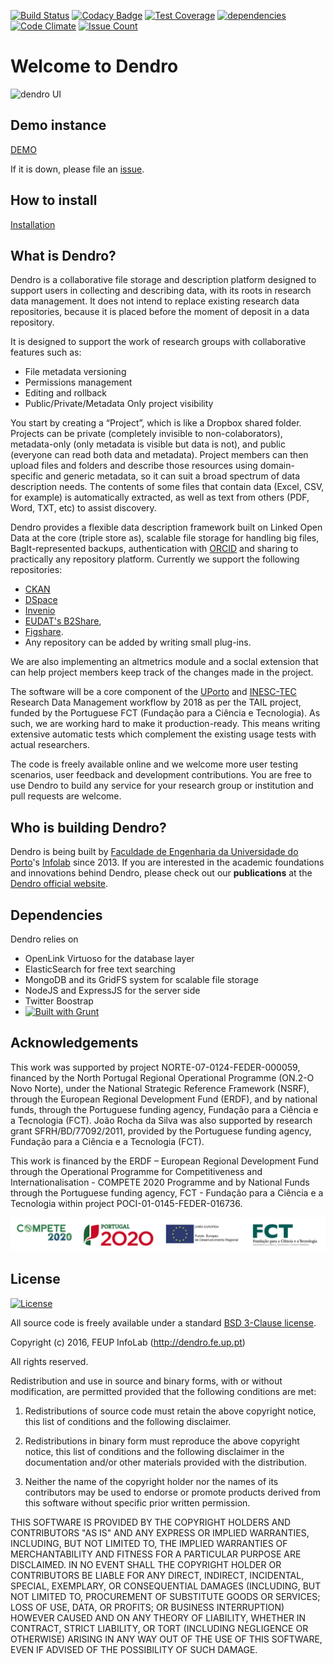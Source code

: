 [![Build Status](http://buildserver-rdm.up.pt:8111/job/Dendro/job/dendro/job/master/badge/icon)](http://buildserver-rdm.up.pt:8111/job/Dendro/job/dendro/job/master/)
[![Codacy Badge](https://api.codacy.com/project/badge/Grade/28789e8562c4460280710d730bd65ca0)](https://www.codacy.com/app/silvae86/dendro?utm_source=github.com&amp;utm_medium=referral&amp;utm_content=feup-infolab/dendro&amp;utm_campaign=Badge_Grade)
[![Test Coverage](https://codeclimate.com/github/feup-infolab/dendro/badges/coverage.svg)](https://codeclimate.com/github/feup-infolab/dendro/coverage)
[![dependencies](https://david-dm.org/feup-infolab/dendro.svg)](https://david-dm.org/feup-infolab/dendro)
[![Code Climate](https://codeclimate.com/github/feup-infolab/dendro/badges/gpa.svg)](https://codeclimate.com/github/feup-infolab/dendro)
[![Issue Count](https://codeclimate.com/github/feup-infolab/dendro/badges/issue_count.svg)](https://codeclimate.com/github/feup-infolab/dendro)

#	Welcome to Dendro

![dendro UI](https://raw.githubusercontent.com/feup-infolab/dendro/master/public/images/Screen%20Shot%202017-04-04%20at%2012.22.08.png "Dendro UI")

## Demo instance

[DEMO](http://dendro.fe.up.pt/demo)

If it is down, please file an [issue](https://github.com/feup-infolab-rdm/dendro/issues/new).

## How to install

[Installation](https://github.com/feup-infolab/dendro-install)

## What is Dendro?

Dendro is a collaborative file storage and description platform designed to support users in collecting and describing data, with its roots in research data management. It does not intend to replace existing research data repositories, because it is placed before the moment of deposit in a data repository. 

It is designed to support the work of research groups with collaborative features such as: 

 - File metadata versioning
 - Permissions management
 - Editing and rollback
 - Public/Private/Metadata Only project visibility

You start by creating a “Project”, which is like a Dropbox shared folder. Projects can be private (completely invisible to non-colaborators), metadata-only (only metadata is visible but data is not), and public (everyone can read both data and metadata). Project members can then upload files and folders and describe those resources using domain-specific and generic metadata, so it can suit a broad spectrum of data description needs. The contents of some files that contain data (Excel, CSV, for example) is automatically extracted, as well as text from others (PDF, Word, TXT, etc) to assist discovery. 

Dendro provides a flexible data description framework built on Linked Open Data at the core (triple store as), scalable file storage for handling big files, BagIt-represented backups, authentication with [ORCID](https://orcid.org/) and sharing to practically any repository platform. Currently we support the following repositories:

 - [CKAN](http://ckan.org/)
 - [DSpace](http://www.dspace.org/)
 - [Invenio](http://invenio-software.org/)
 - [EUDAT's B2Share](https://www.eudat.eu/services/b2share),
 - [Figshare](https://figshare.com/). 
 - Any repository can be added by writing small plug-ins.
 
We are also implementing an altmetrics module and a soclal extension that can help project members keep track of the changes made in the project.

The software will be a core component of the [UPorto](https://sigarra.up.pt/up/pt/web_base.gera_pagina?p_pagina=home) and [INESC-TEC](https://www.inesctec.pt/) Research Data Management workflow by 2018 as per the TAIL project, funded by the Portuguese FCT (Fundação para a Ciência e Tecnologia). As such, we are working hard to make it production-ready. This means writing extensive automatic tests which complement the existing usage tests with actual researchers. 

The code is freely available online and we welcome more user testing scenarios, user feedback and development contributions. You are free to use Dendro to build any service for your research group or institution and pull requests are welcome.

## Who is building Dendro?

Dendro is being built by [Faculdade de Engenharia da Universidade do Porto](https://www.fe.up.pt/)'s [Infolab](http://infolab.fe.up.pt) since 2013. If you are interested in the academic foundations and innovations behind Dendro, please check out our **publications** at the [Dendro official website](http://dendro.fe.up.pt).

## Dependencies

Dendro relies on

* OpenLink Virtuoso for the database layer
* ElasticSearch for free text searching
* MongoDB and its GridFS system for scalable file storage
* NodeJS and ExpressJS for the server side
* Twitter Boostrap
* [![Built with Grunt](https://cdn.gruntjs.com/builtwith.svg)](https://gruntjs.com/)

## Acknowledgements

This work was supported by project NORTE-07-0124-FEDER-000059, financed by the North Portugal Regional Operational Programme (ON.2-O Novo Norte), under the National Strategic Reference Framework (NSRF), through the European Regional Development Fund (ERDF), and by national funds, through the Portuguese funding agency, Fundação para a Ciência e a Tecnologia (FCT). João Rocha da Silva was also supported by research grant SFRH/BD/77092/2011, provided by the Portuguese funding agency, Fundação para a Ciência e a Tecnologia (FCT).

This work is financed by the ERDF – European Regional Development Fund through the Operational Programme for Competitiveness and Internationalisation - COMPETE 2020 Programme and by National Funds through the Portuguese funding agency, FCT - Fundação para a Ciência e a Tecnologia within project POCI-01-0145-FEDER-016736.

<img src="https://github.com/feup-infolab-rdm/dendro-install/raw/master/logos.jpg">

## License

[![License](https://img.shields.io/badge/License-BSD%203--Clause-blue.svg)](https://opensource.org/licenses/BSD-3-Clause)

All source code is freely available under a standard [BSD 3-Clause license](https://opensource.org/licenses/BSD-3-Clause).

Copyright (c) 2016, FEUP InfoLab (http://dendro.fe.up.pt)

All rights reserved.

Redistribution and use in source and binary forms, with or without modification, are permitted provided that the following conditions are met:

1. Redistributions of source code must retain the above copyright notice, this list of conditions and the following disclaimer.

2. Redistributions in binary form must reproduce the above copyright notice, this list of conditions and the following disclaimer in the documentation and/or other materials provided with the distribution.

3. Neither the name of the copyright holder nor the names of its contributors may be used to endorse or promote products derived from this software without specific prior written permission.

THIS SOFTWARE IS PROVIDED BY THE COPYRIGHT HOLDERS AND CONTRIBUTORS "AS IS" AND ANY EXPRESS OR IMPLIED WARRANTIES, INCLUDING, BUT NOT LIMITED TO, THE IMPLIED WARRANTIES OF MERCHANTABILITY AND FITNESS FOR A PARTICULAR PURPOSE ARE DISCLAIMED. IN NO EVENT SHALL THE COPYRIGHT HOLDER OR CONTRIBUTORS BE LIABLE FOR ANY DIRECT, INDIRECT, INCIDENTAL, SPECIAL, EXEMPLARY, OR CONSEQUENTIAL DAMAGES (INCLUDING, BUT NOT LIMITED TO, PROCUREMENT OF SUBSTITUTE GOODS OR SERVICES; LOSS OF USE, DATA, OR PROFITS; OR BUSINESS INTERRUPTION) HOWEVER CAUSED AND ON ANY THEORY OF LIABILITY, WHETHER IN CONTRACT, STRICT LIABILITY, OR TORT (INCLUDING NEGLIGENCE OR OTHERWISE) ARISING IN ANY WAY OUT OF THE USE OF THIS SOFTWARE, EVEN IF ADVISED OF THE POSSIBILITY OF SUCH DAMAGE.

